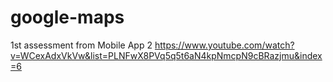# google-maps
1st assessment from Mobile App 2
https://www.youtube.com/watch?v=WCexAdxVkVw&list=PLNFwX8PVq5q5t6aN4kpNmcpN9cBRazjmu&index=6
